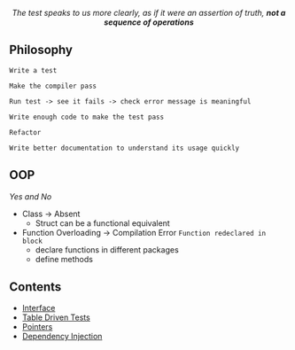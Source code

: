 <p align="center"> <em> The test speaks to us more clearly, as if it were an assertion of truth, <b>not a sequence of operations</b></em> </p>

## Philosophy

```
Write a test

Make the compiler pass

Run test -> see it fails -> check error message is meaningful

Write enough code to make the test pass

Refactor

Write better documentation to understand its usage quickly
```

## OOP

_Yes and No_

-   Class &rarr; Absent
    -   Struct can be a functional equivalent
-   Function Overloading &rarr; Compilation Error `Function redeclared in block`
    -   declare functions in different packages
    -   define methods

## Contents

-   [Interface](./structs/README.md/#interface)
-   [Table Driven Tests](./structs/README.md/#table-driven-tests)
-   [Pointers](./pointers/README.md/#pointers)
-   [Dependency Injection](./di/README.md/#dependency-injection)